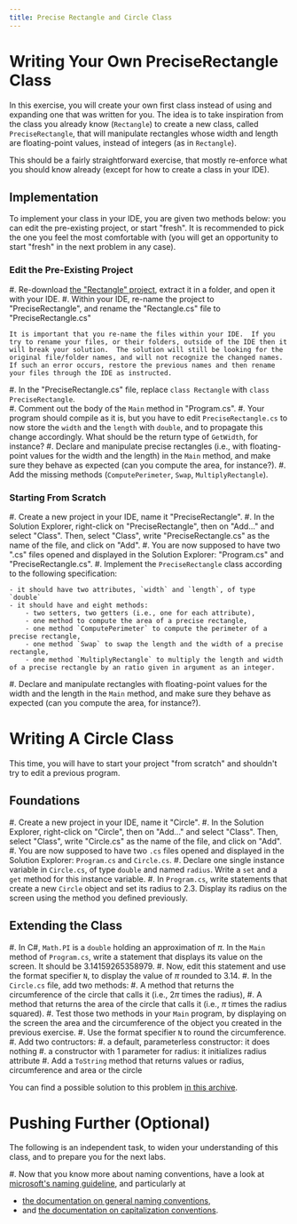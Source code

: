 ```yaml
---
title: Precise Rectangle and Circle Class
---
```


# Writing Your Own PreciseRectangle Class

In this exercise, you will create your own first class instead of using and expanding one that was written for you. The idea is to take inspiration from the class you already know (`Rectangle`) to create a new class, called `PreciseRectangle`, that will manipulate rectangles whose width and length are floating-point values, instead of integers (as in `Rectangle`).

This should be a fairly straightforward exercise, that mostly re-enforce what you should know already (except for how to create a class in your IDE).

## Implementation

To implement your class in your IDE, you are given two methods below: you can edit the pre-existing project, or start "fresh".
It is recommended to pick the one you feel the most comfortable with (you will get an opportunity to start "fresh" in the next problem in any case).

### Edit the Pre-Existing Project

#. Re-download [the "Rectangle" project](../Rectangle/Rectangle.zip), extract it in a folder, and open it with your IDE.
#. Within your IDE, re-name the project to "PreciseRectangle", and rename the "Rectangle.cs" file to "PreciseRectangle.cs"

    It is important that you re-name the files within your IDE.  If you try to rename your files, or their folders, outside of the IDE then it will break your solution.  The solution will still be looking for the original file/folder names, and will not recognize the changed names.  If such an error occurs, restore the previous names and then rename your files through the IDE as instructed.
    
#. In the "PreciseRectangle.cs" file, replace `class Rectangle` with `class PreciseRectangle`.     
#. Comment out the body of the `Main` method in "Program.cs".
#. Your program should compile as it is, but you have to edit `PreciseRectangle.cs` to now store the `width` and the `length` with `double`, and to propagate this change accordingly. What should be the return type of `GetWidth`, for instance?
#. Declare and manipulate precise rectangles (i.e., with floating-point values for the width and the length) in the `Main` method, and make sure they behave as expected (can you compute the area, for instance?).
#. Add the missing methods (`ComputePerimeter`, `Swap`, `MultiplyRectangle`).

### Starting From Scratch

#. Create a new project in your IDE, name it "PreciseRectangle".
#. In the Solution Explorer, right-click on "PreciseRectangle", then on "Add..." and select "Class". 
Then, select "Class", write "PreciseRectangle.cs" as the name of the file, and click on "Add".
#. You are now supposed to have two ".cs" files opened and displayed in the Solution Explorer: "Program.cs" and "PreciseRectangle.cs".
#. Implement the `PreciseRectangle` class according to the following specification:

    - it should have two attributes, `width` and `length`, of type `double`
    - it should have and eight methods:
        - two setters, two getters (i.e., one for each attribute), 
        - one method to compute the area of a precise rectangle,
        - one method `ComputePerimeter` to compute the perimeter of a precise rectangle,
        - one method `Swap` to swap the length and the width of a precise rectangle,
        - one method `MultiplyRectangle` to multiply the length and width of a precise rectangle by an ratio given in argument as an integer.

#. Declare and manipulate rectangles with floating-point values for the width and the length in the `Main` method, and make sure they behave as expected (can you compute the area, for instance?).

# Writing A Circle Class

This time, you will have to start your project "from scratch" and shouldn't try to edit a previous program.

## Foundations

#. Create a new project in your IDE, name it "Circle".
#. In the Solution Explorer, right-click on "Circle", then on "Add..." and select "Class".
Then, select "Class", write "Circle.cs" as the name of the file, and click on "Add".
#. You are now supposed to have two `.cs` files opened and displayed in the Solution Explorer: `Program.cs` and `Circle.cs`.
#. Declare one single instance variable in `Circle.cs`, of type `double` and named `radius`.
Write a `set` and a `get` method for this instance variable.
#. In `Program.cs`, write statements that create a new `Circle` object and set its radius to $2.3$.
Display its radius on the screen using the method you defined previously.

## Extending the Class

#. In C#, `Math.PI` is a `double` holding an approximation of $π$.
In the `Main` method of `Program.cs`, write a statement that displays its value on the screen.
It should be $3.14159265358979$.
#. Now, edit this statement and use the format specifier `N`, to display the value of $π$ rounded to $3.14$.
#. In the `Circle.cs` file, add two methods:
    #. A method that returns the circumference of the circle that calls it (i.e., $2 π$ times the radius),
    #. A method that returns the area of the circle that calls it (i.e., $π$ times the radius squared).
#. Test those two methods in your `Main` program, by displaying on the screen the area and the circumference of the object you created in the previous exercise.
#. Use the format specifier `N` to round the circumference.
#. Add two contructors:
    #. a default, parameterless constructor: it does nothing
    #. a constructor with 1 parameter for radius: it initializes radius attribute
#. Add a `ToString` method that returns values or radius, circumference and area or the circle

You can find a possible solution to this problem [in this archive](Circle_Solution.zip).

# Pushing Further (Optional)

The following is an independent task, to widen your understanding of this class, and to prepare you for the next labs.

#. Now that you know more about naming conventions, have a look at [microsoft's naming guideline](https://docs.microsoft.com/en-us/dotnet/standard/design-guidelines/naming-guidelines), and particularly at
- [the documentation on general naming conventions](https://docs.microsoft.com/en-us/dotnet/standard/design-guidelines/general-naming-conventions),
- and [the documentation on capitalization conventions](https://docs.microsoft.com/en-us/dotnet/standard/design-guidelines/capitalization-conventions).
 
